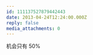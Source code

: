 ```yaml
---
id: 111137527879442443
date: 2013-04-24T12:24:00.000Z
reply: false
media_attachments: 0
---
```


机会只有 50% ​​​​


